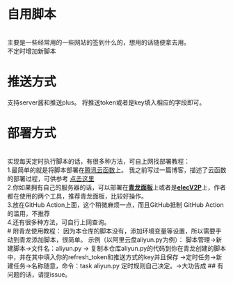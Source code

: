 # 自用脚本
<br/>
主要是一些经常用的一些网站的签到什么的，想用的话随便拿去用。<br/>
不定时增加新脚本<br/>

# 推送方式
支持server酱和推送plus。
将推送token或者是key填入相应的字段即可。


# 部署方式

<br/>
实现每天定时执行脚本的话，有很多种方法，可自上网找部署教程：<br/>
1.最简单的就是将脚本部署在<a href="https://console.cloud.tencent.com/scf/list?rid=33&ns=default">腾讯云函数</a>上。 我之前写过一篇博客，描述了云函数的部署过程，可供参考
<a href ="https://blog.csdn.net/qq_51208442/article/details/128709186">点击这里</a><br/>
2.你如果拥有自己的服务器的话，可以部署在<b><a href="https://github.com/whyour/qinglong">青龙面板</a></b>上或者是<b><a href = "https://github.com/elecV2/elecV2P">elecV2P</a></b>上，作者都在使用的两个工具，推荐青龙面板，比较好操作。<br/>
3.放在GitHub Action上面，这个稍微麻烦一点，而且GitHub抵制 GitHub Action的滥用，不推荐<br/>
4.还有很多种方法，可自行上网查询。<br/>
# 附青龙使用教程：
因为本仓库的脚本没有，添加环境变量等设置，所以需要手动到青龙添加脚本，很简单。
示例（以阿里云盘aliyun.py为例）：
脚本管理→新建脚本→文件名：aliyun.py → 复制本仓库aliyun.py的代码到你在青龙创建的脚本中，并在其中填入你的refresh_token和推送方式的key并且保存
→定时任务→新建任务→名称随意，命令：task aliyun.py 定时规则自己决定。→大功告成
## 有问题的话，请提issue。
 
